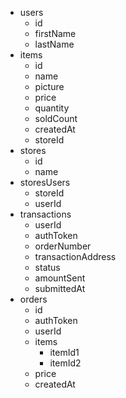 - users
  - id
  - firstName
  - lastName
- items
  - id
  - name
  - picture
  - price
  - quantity
  - soldCount
  - createdAt
  - storeId
- stores
  - id
  - name
- storesUsers
  - storeId
  - userId
- transactions
  - userId
  - authToken
  - orderNumber
  - transactionAddress
  - status
  - amountSent
  - submittedAt
- orders
  - id
  - authToken
  - userId
  - items
    - itemId1
    - itemId2
  - price
  - createdAt
